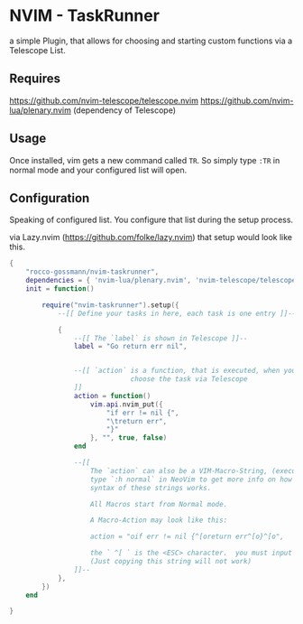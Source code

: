 # NVIM - TaskRunner 

a simple Plugin, that allows for choosing and starting custom functions via a Telescope List.

## Requires
https://github.com/nvim-telescope/telescope.nvim
https://github.com/nvim-lua/plenary.nvim (dependency of Telescope)

## Usage
Once installed, vim gets a new command called `TR`.
So simply type `:TR` in normal mode and your configured list will open.


## Configuration
Speaking of configured list. You configure that list during the setup process.

via Lazy.nvim (https://github.com/folke/lazy.nvim) that setup would look like this.
```lua
{
    "rocco-gossmann/nvim-taskrunner",
    dependencies = { 'nvim-lua/plenary.nvim', 'nvim-telescope/telescope.nvim' },
    init = function()

        require("nvim-taskrunner").setup({
            --[[ Define your tasks in here, each task is one entry ]]--

            {
                --[[ The `label` is shown in Telescope ]]--
                label = "Go return err nil",


                --[[ `action` is a function, that is executed, when you
                              choose the task via Telescope 
                ]]
                action = function()
                    vim.api.nvim_put({
                        "if err != nil {", 
                        "\treturn err",
                        "}" 
                    }, "", true, false)
                end

                --[[ 
                    The `action` can also be a VIM-Macro-String, (executed via vim.cmd.normal)
                    type `:h normal` in NeoVim to get more info on how the 
                    syntax of these strings works.

                    All Macros start from Normal mode.

                    A Macro-Action may look like this: 

                    action = "oif err != nil {^[oreturn err^[o}^[o",

                    the ` ^[ ` is the <ESC> character.  you must input that via <C-v><ESC>
                    (Just copying this string will not work)
                ]]--
            },
        })
    end

}
```
